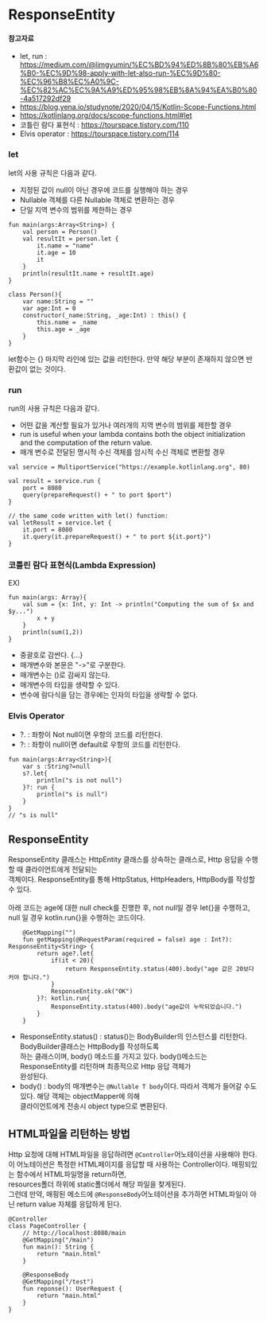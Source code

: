 # ResponseEntity
#### 참고자료
- let, run : https://medium.com/@limgyumin/%EC%BD%94%ED%8B%80%EB%A6%B0-%EC%9D%98-apply-with-let-also-run-%EC%9D%80-%EC%96%B8%EC%A0%9C-%EC%82%AC%EC%9A%A9%ED%95%98%EB%8A%94%EA%B0%80-4a517292df29<br>
- https://blog.yena.io/studynote/2020/04/15/Kotlin-Scope-Functions.html
- https://kotlinlang.org/docs/scope-functions.html#let
- 코틀린 람다 표현식 : https://tourspace.tistory.com/110
- Elvis operator : https://tourspace.tistory.com/114
### let
let의 사용 규칙은 다음과 같다.
- 지정된 값이 null이 아닌 경우에 코드를 실행해야 하는 경우
- Nullable 객체를 다른 Nullable 객체로 변환하는 경우
- 단일 지역 변수의 범위를 제한하는 경우
```
fun main(args:Array<String>) {
    val person = Person()
    val resultIt = person.let {
        it.name = "name"
        it.age = 10
        it
    }
    println(resultIt.name + resultIt.age)
}

class Person(){
    var name:String = ""
    var age:Int = 0
    constructor(_name:String, _age:Int) : this() {
        this.name = _name
        this.age = _age
    }
}
```
let함수는 {} 마지막 라인에 있는 값을 리턴한다. 만약 해당 부분이 존재하지 않으면 반환값이 없는 것이다.

### run
run의 사용 규칙은 다음과 같다.
- 어떤 값을 계산할 필요가 있거나 여러개의 지역 변수의 범위를 제한할 경우
- run is useful when your lambda contains both the object initialization and the computation of the return value.
- 매개 변수로 전달된 명시적 수신 객체를 암시적 수신 객체로 변환할 경우
```
val service = MultiportService("https://example.kotlinlang.org", 80)

val result = service.run {
    port = 8080
    query(prepareRequest() + " to port $port")
}

// the same code written with let() function:
val letResult = service.let {
    it.port = 8080
    it.query(it.prepareRequest() + " to port ${it.port}")
}
```

### 코틀린 람다 표현식(Lambda Expression)
EX)
```
fun main(args: Array){
    val sum = {x: Int, y: Int -> println("Computing the sum of $x and $y...")
        x + y
    }
    println(sum(1,2))
}
```
- 중괄호로 감싼다. {...}
- 매개변수와 본문은 "->"로 구분한다.
- 매개변수는 ()로 감싸지 않는다.
- 매개변수의 타입을 생략할 수 있다.
- 변수에 람다식을 담는 경우에는 인자의 타입을 생략할 수 없다.

###  Elvis Operator
- ?. : 좌항이 Not null이면 우항의 코드를 리턴한다.
- ?: : 좌항이 null이면 default로 우항의 코드를 리턴한다.
```
fun main(args:Array<String>){
    var s :String?=null
    s?.let{
        println("s is not null")
    }?: run {
        println("s is null")
    }
}
// "s is null"
```

## ResponseEntity
ResponseEntity 클래스는 HttpEntity 클래스를 상속하는 클래스로, Http 응답을 수행할 때 클라이언트에게 전달되는<br>
객체이다. ResponseEntity를 통해 HttpStatus, HttpHeaders, HttpBody를 작성할 수 있다.<br>
<br>
아래 코드는 age에 대한 null check를 진행한 후, not null일 경우 let{}을 수행하고,<br>
null 일 경우 kotlin.run{}을 수행하는 코드이다.
```
    @GetMapping("")
    fun getMapping(@RequestParam(required = false) age : Int?): ResponseEntity<String> {
        return age?.let{
            if(it < 20){
                return ResponseEntity.status(400).body("age 값은 20보다 커야 합니다.")
            }
            ResponseEntity.ok("OK")
        }?: kotlin.run{
            ResponseEntity.status(400).body("age값이 누락되었습니다.")
        }
    }
```

- ResponseEntity.status() : status()는 BodyBuilder의 인스턴스를 리턴한다. BodyBuilder클래스는 HttpBody를 작성하도록<br>
  하는 클래스이며, body() 메소드를 가지고 있다. body()메소드는 ResponseEntity를 리턴하며 최종적으로 Http 응답 객체가<br>
  완성된다.
- body() : body의 매개변수는 `@Nullable T body`이다. 따라서 객체가 들어갈 수도 있다. 해당 객체는 objectMapper에 의해<br>
  클라이언트에게 전송시 object type으로 변환된다.


## HTML파일을 리턴하는 방법
Http 요청에 대해 HTML파일을 응답하려면 `@Controller`어노테이션을 사용해야 한다.<br>
이 어노테이션은 특정한 HTML페이지를 응답할 때 사용하는 Controller이다. 매핑되있는 함수에서 HTML파일명을 return하면,<br>
resources폴더 하위에 static폴더에서 해당 파일을 찾게된다.<br>
그런데 만약, 매핑된 메소드에 `@ResponseBody`어노테이션을 추가하면 HTML파일이 아닌 return value 자체를 응답하게 된다.
```
@Controller
class PageController {
    // http://localhost:8080/main
    @GetMapping("/main")
    fun main(): String {
        return "main.html"
    }

    @ResponseBody
    @GetMapping("/test")
    fun reponse(): UserRequest {
        return "main.html"
    }
}
```
